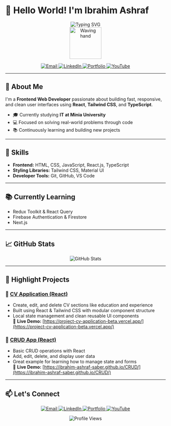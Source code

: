 # 👋 Hello World! I'm Ibrahim Ashraf

<div align="center">
  <img src="https://readme-typing-svg.herokuapp.com?font=Fira+Code&pause=1000&color=0ED3CF&center=true&vCenter=true&width=435&lines=Frontend+Web+Developer;React+%7C+Tailwind+CSS+%7C+TypeScript;Passionate+about+building+clean+UIs" alt="Typing SVG" />
</div>

<div id="header" align="center">
  <img src="https://media.giphy.com/media/M9gbBd9nbDrOTu1Mqx/giphy.gif" width="100" alt="Waving hand" />
</div>

<p align="center">
  <a href="mailto:xxibrahimashrafxx@gmail.com" target="_blank" rel="noopener noreferrer">
    <img src="https://img.shields.io/badge/Email-D14836?style=for-the-badge&logo=gmail&logoColor=white" alt="Email" />
  </a>
  <a href="https://www.linkedin.com/in/ibrahim-ashraf-924520259/" target="_blank" rel="noopener noreferrer">
    <img src="https://img.shields.io/badge/LinkedIn-0077B5?style=for-the-badge&logo=linkedin&logoColor=white" alt="LinkedIn" />
  </a>
  <a href="https://my-portfolio-opal-eta-57.vercel.app/" target="_blank" rel="noopener noreferrer">
    <img src="https://img.shields.io/badge/Portfolio-FF5722?style=for-the-badge&logo=todoist&logoColor=white" alt="Portfolio" />
  </a>
  <a href="https://www.youtube.com/@the-cybermind" target="_blank" rel="noopener noreferrer">
    <img src="https://img.shields.io/badge/YouTube-FF0000?style=for-the-badge&logo=youtube&logoColor=white" alt="YouTube" />
  </a>
</p>

---

## 🚀 About Me

I'm a **Frontend Web Developer** passionate about building fast, responsive, and clean user interfaces using **React**, **Tailwind CSS**, and **TypeScript**.

- 🎓 Currently studying **IT at Minia University**  
- 💻 Focused on solving real-world problems through code  
- 📚 Continuously learning and building new projects

---

## 🧠 Skills

- **Frontend:** HTML, CSS, JavaScript, React.js, TypeScript  
- **Styling Libraries:** Tailwind CSS, Material UI  
- **Developer Tools:** Git, GitHub, VS Code

---

## 📚 Currently Learning

- Redux Toolkit & React Query  
- Firebase Authentication & Firestore  
- Next.js

---

## 📈 GitHub Stats

<p align="center">
  <img src="https://github-readme-stats.vercel.app/api?username=Ibrahim-Ashraf-Saber&show_icons=true&theme=tokyonight" alt="GitHub Stats" />
</p>

---

## 📌 Highlight Projects

### 📄 [CV Application (React)](https://github.com/Ibrahim-Ashraf-Saber/Project-CVApplication)
- Create, edit, and delete CV sections like education and experience  
- Built using React & Tailwind CSS with modular component structure  
- Local state management and clean reusable UI components  
🔗 **Live Demo:** [https://project-cv-application-beta.vercel.app/](https://project-cv-application-beta.vercel.app/)

### 🔄 [CRUD App (React)](https://github.com/Ibrahim-Ashraf-Saber/CRUD)
- Basic CRUD operations with React  
- Add, edit, delete, and display user data  
- Great example for learning how to manage state and forms  
🔗 **Live Demo:** [https://ibrahim-ashraf-saber.github.io/CRUD/](https://ibrahim-ashraf-saber.github.io/CRUD/)

---

## 📫 Let's Connect

<p align="center">
  <a href="mailto:xxibrahimashrafxx@gmail.com" target="_blank" rel="noopener noreferrer">
    <img src="https://img.shields.io/badge/Email-D14836?style=for-the-badge&logo=gmail&logoColor=white" alt="Email" />
  </a>
  <a href="https://www.linkedin.com/in/ibrahim-ashraf-924520259/" target="_blank" rel="noopener noreferrer">
    <img src="https://img.shields.io/badge/LinkedIn-0077B5?style=for-the-badge&logo=linkedin&logoColor=white" alt="LinkedIn" />
  </a>
  <a href="https://my-portfolio-opal-eta-57.vercel.app/" target="_blank" rel="noopener noreferrer">
    <img src="https://img.shields.io/badge/Portfolio-FF5722?style=for-the-badge&logo=todoist&logoColor=white" alt="Portfolio" />
  </a>
  <a href="https://www.youtube.com/@the-cybermind" target="_blank" rel="noopener noreferrer">
    <img src="https://img.shields.io/badge/YouTube-FF0000?style=for-the-badge&logo=youtube&logoColor=white" alt="YouTube" />
  </a>
</p>

<p align="center">
  <img src="https://komarev.com/ghpvc/?username=Ibrahim-Ashraf-Saber&style=flat-square&color=blue" alt="Profile Views" />
</p>
